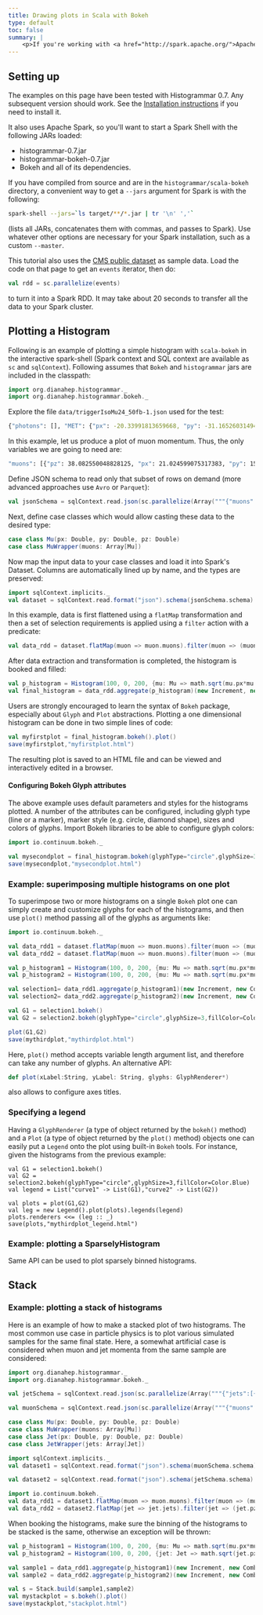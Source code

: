 ```yaml
---
title: Drawing plots in Scala with Bokeh
type: default
toc: false
summary: |
    <p>If you're working with <a href="http://spark.apache.org/">Apache Spark</a> in Scala and want to use <a href="https://github.com/bokeh/bokeh-scala">Bokeh</a> to draw plots, read this page.</p>
---
```


## Setting up

The examples on this page have been tested with Histogrammar 0.7. Any subsequent version should work. See the [Installation instructions](../install) if you need to install it.

It also uses Apache Spark, so you'll want to start a Spark Shell with the following JARs loaded:

  * histogrammar-0.7.jar
  * histogrammar-bokeh-0.7.jar
  * Bokeh and all of its dependencies.

If you have compiled from source and are in the `histogrammar/scala-bokeh` directory, a convenient way to get a `--jars` argument for Spark is with the following:

```bash
spark-shell --jars=`ls target/**/*.jar | tr '\n' ','`
```

(lists all JARs, concatenates them with commas, and passes to Spark). Use whatever other options are necessary for your Spark installation, such as a custom `--master`.

This tutorial also uses the [CMS public dataset](scala-cmsdata) as sample data. Load the code on that page to get an `events` iterator, then do:

```scala
val rdd = sc.parallelize(events)
```

to turn it into a Spark RDD. It may take about 20 seconds to transfer all the data to your Spark cluster.

## Plotting a Histogram

Following is an example of plotting a simple histogram with `scala-bokeh` in the interactive spark-shell (Spark context and SQL context are available as `sc` and `sqlContext`). Following assumes that `Bokeh` and `histogrammar` jars are included in the classpath:	

```scala
import org.dianahep.histogrammar._
import org.dianahep.histogrammar.bokeh._
```

Explore the file `data/triggerIsoMu24_50fb-1.json` used for the test:

```bash
{"photons": [], "MET": {"px": -20.33991813659668, "py": -31.165260314941406}, "electrons": [], "jets": [], "muons": [{"E": 46.11058044433594, "pz": 38.082550048828125, "px": 21.024599075317383, "py": 15.292481422424316, "q": 1, "iso": 0.0}], "numPrimaryVertices": 3}
```

In this example, let us produce a plot of muon momentum. Thus, the only variables we are going to need are:

```bash
"muons": [{"pz": 38.082550048828125, "px": 21.024599075317383, "py": 15.292481422424316}]
```

Define JSON schema to read only that subset of rows on demand (more advanced approaches use `Avro` or `Parquet`):
```scala
val jsonSchema = sqlContext.read.json(sc.parallelize(Array("""{"muons": [{"pz": 38.082550048828125, "px": 21.024599075317383, "py": 15.292481422424316}]}""")))
```
 
Next, define case classes which would allow casting these data to the desired type:

```scala
case class Mu(px: Double, py: Double, pz: Double)
case class MuWrapper(muons: Array[Mu])
```

Now map the input data to your case classes and load it into Spark's Dataset.  Columns are automatically lined up by name, and the types are preserved:

```scala
import sqlContext.implicits._
val dataset = sqlContext.read.format("json").schema(jsonSchema.schema).load("file:///.../histogrammar-docs/data/triggerIsoMu24_50fb-1.json").as[MuWrapper].cache()
```

In this example, data is first flattened using a `flatMap` transformation and then a set of selection requirements is applied using a `filter` action with a predicate:
```scala
val data_rdd = dataset.flatMap(muon => muon.muons).filter(muon => (muon.pz > 2.0)).rdd
```

After data extraction and transformation is completed, the histogram is booked and filled:

```scala
val p_histogram = Histogram(100, 0, 200, {mu: Mu => math.sqrt(mu.px*mu.px + mu.py*mu.py + mu.pz*mu.pz)})
val final_histogram = data_rdd.aggregate(p_histogram)(new Increment, new Combine)
```

Users are strongly encouraged to learn the syntax of `Bokeh` package, especially about `Glyph` and `Plot` abstractions. Plotting a one dimensional histogram can be done in two simple lines of code:

```scala
val myfirstplot = final_histogram.bokeh().plot()
save(myfirstplot,"myfirstplot.html")
```

The resulting plot is saved to an HTML file and can be viewed and interactively edited in a browser.

#### Configuring Bokeh Glyph attributes

The above example uses default parameters and styles for the histograms plotted. A number of the attributes can be configured, including glyph type (line or a marker), marker style (e.g. circle, diamond shape), sizes and colors of glyphs. 
Import Bokeh libraries to be able to configure glyph colors:

```scala
import io.continuum.bokeh._

val mysecondplot = final_histogram.bokeh(glyphType="circle",glyphSize=3,fillColor=Color.Blue).plot()
save(mysecondplot,"mysecondplot.html")
```

### Example: superimposing multiple histograms on one plot

To superimpose two or more histograms on a single `Bokeh` plot one can simply create and customize glyphs
for each of the histograms, and then use `plot()` method passing all of the glyphs as arguments like:

```scala
import io.continuum.bokeh._

val data_rdd1 = dataset.flatMap(muon => muon.muons).filter(muon => (muon.pz > 2.0)).rdd
val data_rdd2 = dataset.flatMap(muon => muon.muons).filter(muon => (muon.pz > 20.0)).rdd

val p_histogram1 = Histogram(100, 0, 200, {mu: Mu => math.sqrt(mu.px*mu.px + mu.py*mu.py + mu.pz*mu.pz)})
val p_histogram2 = Histogram(100, 0, 200, {mu: Mu => math.sqrt(mu.px*mu.px + mu.py*mu.py + mu.pz*mu.pz)})

val selection1= data_rdd1.aggregate(p_histogram1)(new Increment, new Combine)
val selection2= data_rdd2.aggregate(p_histogram2)(new Increment, new Combine)

val G1 = selection1.bokeh()
val G2 = selection2.bokeh(glyphType="circle",glyphSize=3,fillColor=Color.Blue)

plot(G1,G2)
save(mythirdplot,"mythirdplot.html")
```

Here, `plot()` method accepts variable length argument list, and therefore can take any number of glyphs. An alternative API:
```scala
def plot(xLabel:String, yLabel: String, glyphs: GlyphRenderer*)
```
also allows to configure axes titles.

### Specifying a legend

Having a `GlyphRenderer` (a type of object returned by the `bokeh()` method) and a `Plot` (a type of object returned by the `plot()` method) objects one can easily put a `Legend` onto the plot using built-in `Bokeh` tools. For instance, given the histograms from the previous example:

```
val G1 = selection1.bokeh()
val G2 = selection2.bokeh(glyphType="circle",glyphSize=3,fillColor=Color.Blue)
val legend = List("curve1" -> List(G1),"curve2" -> List(G2))

val plots = plot(G1,G2)
val leg = new Legend().plot(plots).legends(legend)
plots.renderers <<= (leg :: _)
save(plots,"mythirdplot_legend.html")
```

### Example: plotting a SparselyHistogram

Same API can be used to plot sparsely binned histograms. 


## Stack

### Example: plotting a stack of histograms

Here is an example of how to make a stacked plot of two histograms. The most common use case in particle physics is to plot various simulated samples for the same final state. Here, a somewhat artificial case is considered when muon and jet momenta from the same sample are considered:

```scala
import org.dianahep.histogrammar._
import org.dianahep.histogrammar.bokeh._

val jetSchema = sqlContext.read.json(sc.parallelize(Array("""{"jets":[{"pz": 42.1006965637207, "px": -13.06346321105957, "py": 32.3252067565918}]}""")))

val muonSchema = sqlContext.read.json(sc.parallelize(Array("""{"muons": [{"pz": 38.082550048828125, "px": 21.024599075317383, "py": 15.292481422424316}]}""")))

case class Mu(px: Double, py: Double, pz: Double)
case class MuWrapper(muons: Array[Mu])
case class Jet(px: Double, py: Double, pz: Double)
case class JetWrapper(jets: Array[Jet])

import sqlContext.implicits._
val dataset1 = sqlContext.read.format("json").schema(muonSchema.schema).load("file:///.../histogrammar-docs/data/triggerIsoMu24_50fb-1.json").as[MuWrapper].cache()

val dataset2 = sqlContext.read.format("json").schema(jetSchema.schema).load("file:///.../histogrammar-docs/data/triggerIsoMu24_50fb-1.json").as[JetWrapper].cache()

import io.continuum.bokeh._
val data_rdd1 = dataset1.flatMap(muon => muon.muons).filter(muon => (muon.pz > 2.0)).rdd
val data_rdd2 = dataset2.flatMap(jet => jet.jets).filter(jet => (jet.pz > 3.0)).rdd
```

When booking the histograms, make sure the binning of the histograms to be stacked is the same, otherwise an exception will be thrown:

```scala
val p_histogram1 = Histogram(100, 0, 200, {mu: Mu => math.sqrt(mu.px*mu.px + mu.py*mu.py + mu.pz*mu.pz)})
val p_histogram2 = Histogram(100, 0, 200, {jet: Jet => math.sqrt(jet.px*jet.px + jet.py*jet.py + jet.pz*jet.pz)})

val sample1 = data_rdd1.aggregate(p_histogram1)(new Increment, new Combine)
val sample2 = data_rdd2.aggregate(p_histogram2)(new Increment, new Combine)

val s = Stack.build(sample1,sample2)
val mystackplot = s.bokeh().plot()
save(mystackplot,"stackplot.html")
```
